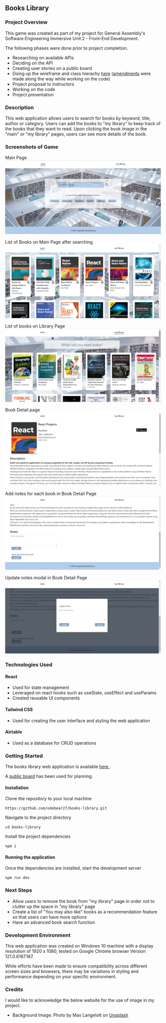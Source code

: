 ## Books Library

### Project Overview

This game was created as part of my project for General Assembly's Software Engineering Immersive Unit 2 - Front-End Development.

The following phases were done prior to project completion.

- Researching on available APIs
- Deciding on the API
- Creating user stories on a public board
- Doing up the wireframe and class hierachy [here](https://drive.google.com/file/d/1fM9Zc3V_2jbzrDXYJLUl3-ymQriF0OWO/view?usp=drive_link) ([amendments](https://drive.google.com/file/d/1Lo_fME0hh4Rmb2LzlvvNwJQjYrbar95b/view?usp=sharing) were made along the way while working on the code)
- Project proposal to instructors
- Working on the code
- Project presentation

### Description

This web application allows users to search for books by keyword, title, author or category. Users can add the books to "my library" to keep track of the books that they want to read. Upon clicking the book image in the "main" or "my library" pages, users can see more details of the book.

### Screenshots of Game

Main Page
![main page](screenshots/mainpage.jpg)

List of Books on Main Page after searching
![main page search](screenshots/mainpage-react.jpg)

List of books on Library Page
![library page](screenshots/librarypage.jpg)

Book Detail page
![book detail page](screenshots/bookdetailpage.jpg)

Add notes for each book in Book Detail Page
![notes](screenshots/notes.jpg)

Update notes modal in Book Detail Page
![update notes modal](screenshots/updatenotesmodal.jpg)

### Technologies Used

#### React

- Used for state management
- Leveraged on react hooks such as useState, useEffect and useParams
- Created reusable UI components

#### Tailwind CSS

- Used for creating the user interface and styling the web application

#### Airtable

- Used as a database for CRUD operations

### Getting Started

The books library web application is available [here ](https://books-library-ga.netlify.app/).

A [public board](https://github.com/users/odebear27/projects/2) has been used for planning.

#### Installation

Clone the repository to your local machine

```
https://github.com/odebear27/books-library.git
```

Navigate to the project directory

```
cd books-library
```

Install the project dependencies

```
npm i
```

#### Running the application

Once the dependencies are installed, start the development server

```
npm run dev
```

### Next Steps

- Allow users to remove the book from "my library" page in order not to clutter up the space in "my library" page
- Create a list of "You may also like" books as a recommendation feature so that users can have more options
- Have an advanced book search function

### Development Environment

This web application was created on Windows 10 machine with a display resolution of 1920 x 1080, tested on Google Chrome browser Version 121.0.6167.187.

While efforts have been made to ensure compatibility across different screen sizes and browsers, there may be variations in styling and performance depending on your specific environment.

### Credits

I would like to acknowledge the below website for the use of image in my project.

- Background Image: Photo by Max Langelott on [Unsplash](https://unsplash.com/photos/high-raise-photography-of-library-wWQ760meyWI)
